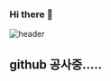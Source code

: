 ### Hi there 👋
![header](https://capsule-render.vercel.app/api?type=cylinder&text=Coco's%20github&animation=blink&fontsize=40&color=timeAuto)

## github 공사중.....


<!--
**boram-coco/boram-coco** is a ✨ _special_ ✨ repository because its `README.md` (this file) appears on your GitHub profile.

Here are some ideas to get you started:

- 🔭 I’m currently working on ...
- 🌱 I’m currently learning ...
- 👯 I’m looking to collaborate on ...
- 🤔 I’m looking for help with ...
- 💬 Ask me about ...
- 📫 How to reach me: ...
- 😄 Pronouns: ...
- ⚡ Fun fact: ...
-->
